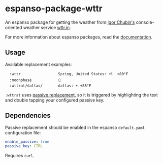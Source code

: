 # espanso-package-wttr

An espanso package for getting the weather from [Igor Chubin's](https://github.com/chubin) console-oriented weather service [wttr.in](https://wttr.in).

For more information about espanso packages, read the [documentation](https://espanso.org/docs/).

## Usage

Available replacement examples:

```text
  :wttr                 Spring, United States: ⛅️  +80°F
  :moonphase            🌕
  :wttrat/dallas/       dallas: ☀️ +88°F
```

`:wttrat` uses [passive replacement](https://espanso.org/docs/passive-mode/), so it is triggered by highlighting the text and double tapping your configured passive key.

## Dependencies

Passive replacement should be enabled in the espanso `default.yaml` configuration file:

```yaml
enable_passive: true
passive_key: CTRL
```

Requires `curl`.
